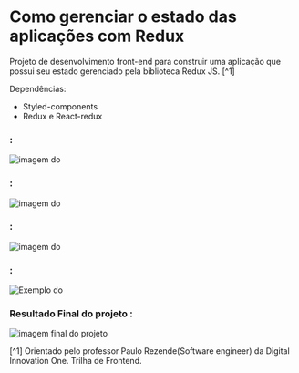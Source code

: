 # Como gerenciar o estado das aplicações com Redux


Projeto de desenvolvimento front-end para construir uma aplicação que possui seu estado gerenciado pela biblioteca Redux JS. [^1]


Dependências:

- Styled-components
- Redux e React-redux


### :
![imagem do ](./src/assets/serviço-google-find.png)



### :
![imagem do ](./src/assets/clone-do-serviço-google-find.png)


### :
![imagem do ](./src/assets/image-exemplo-do-uso-skeleton-no-preenchimento-dos-dados.png)


### :
![Exemplo do ](./src/assets/exemplo-do-uso-do-skeleton-no-carregamento-das-imagens.png)



### Resultado Final do projeto :
![imagem final do projeto ](./src/assets/project-image.png)





[^1] Orientado pelo professor Paulo Rezende(Software engineer) da Digital Innovation One. Trilha de Frontend.


